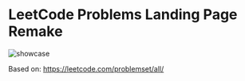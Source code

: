# LeetCode Problems Landing Page Remake

![showcase](../assets/showcase.jpg?raw=true)

Based on: https://leetcode.com/problemset/all/
